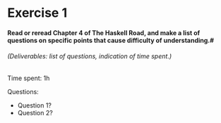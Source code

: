 # Exercise 1

#### Read or reread Chapter 4 of The Haskell Road, and make a list of questions on specific points that cause difficulty of understanding.#

###### (Deliverables: list of questions, indication of time spent.)

Time spent: 1h

Questions:

- Question 1?
- Question 2?
